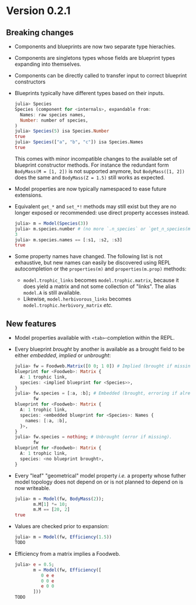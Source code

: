 # Version 0.2.1

## Breaking changes

- Components and blueprints are now two separate type hierachies.
- Components are singletons types
  whose fields are blueprint types expanding into themselves.
- Components can be directly called
  to transfer input to correct blueprint constructors
- Blueprints typically have different types based on their inputs.

  ```julia
  julia> Species
  Species (component for <internals>, expandable from:
    Names: raw species names,
    Number: number of species,
  )
  julia> Species(5) isa Species.Number
  true
  julia> Species(["a", "b", "c"]) isa Species.Names
  true
  ```

  This comes with minor incompatible changes
  to the available set of blueprint constructor methods.
  For instance the redundant form
  `BodyMass(M = [1, 2])` is not supported anymore,
  but `BodyMass([1, 2])` does the same
  and `BodyMass(Z = 1.5)` still works as expected.

- Model properties are now typically namespaced to ease future extensions.
- Equivalent `get_*` and `set_*!` methods may still exist
  but they are no longer exposed or recommended:
  use direct property accesses instead.
  ```julia
  julia> m = Model(Species(3))
  julia> m.species.number # (no more `.n_species` or `get_n_species(m)`)
  3
  julia> m.species.names == [:s1, :s2, :s3]
  true
  ```

- Some property names have changed. The following list is not exhaustive,
  but new names can easily be discovered using REPL autocompletion
  or the `properties(m)` and `properties(m.prop)` methods:
  - `model.trophic_links` becomes `model.trophic.matrix`,
    because it does yield a matrix and not some collection of "links".
    The alias `model.A` is still available.
  - Likewise,
    `model.herbivorous_links` becomes `model.trophic.herbivory_matrix` *etc.*

## New features

- Model properties available with `<tab>`-completion within the REPL.

- Every blueprint *brought* by another is available as a brought field
  to be either *embedded*, *implied* or *unbrought*:
  ```julia
  julia> fw = Foodweb.Matrix([0 0; 1 0]) # Implied (brought if missing).
  blueprint for <Foodweb>: Matrix {
    A: 1 trophic link,
    species: <implied blueprint for <Species>>,
  }
  julia> fw.species = [:a, :b]; # Embedded (brought, erroring if already present).
         fw
  blueprint for <Foodweb>: Matrix {
    A: 1 trophic link,
    species: <embedded blueprint for <Species>: Names {
      names: [:a, :b],
    }>,
  }
  julia> fw.species = nothing; # Unbrought (error if missing).
         fw
  blueprint for <Foodweb>: Matrix {
    A: 1 trophic link,
    species: <no blueprint brought>,
  }
  ```

- Every "leaf" "geometrical" model property *i.e.* a property whose futher
  model topology does not depend on or is not planned to depend on
  is now writeable.
  ```julia
  julia> m = Model(fw, BodyMass(2));
         m.M[1] *= 10;
         m.M == [20, 2]
  true
  ```

- Values are checked prior to expansion:
  ```julia
  julia> m = Model(fw, Efficiency(1.5))
  TODO
  ```

- Efficiency from a matrix implies a Foodweb.
  ```julia
  julia> e = 0.5;
         m = Model(fw, Efficiency([
            0 e e
            0 0 e
            e 0 0
         ]))
  TODO
  ```
